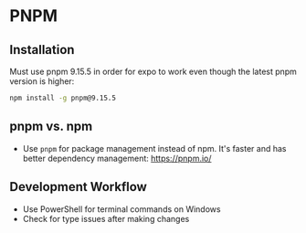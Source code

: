 # PNPM

## Installation

Must use pnpm 9.15.5 in order for expo to work even though the latest pnpm version is higher:

```bash
npm install -g pnpm@9.15.5
```

## pnpm vs. npm

- Use `pnpm` for package management instead of npm. It's faster and has better dependency management: <https://pnpm.io/>

## Development Workflow

- Use PowerShell for terminal commands on Windows
- Check for type issues after making changes

